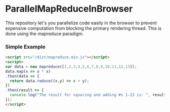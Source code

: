 # ParallelMapReduceInBrowser
This repository let's you parallelize code easily in the browser to prevent expensive computation from blocking the primary rendering thread.  This is done using the mapreduce paradigm.

### Simple Example
```html
<script src="/dist/mapreduce.min.js"></script>
<script>
var data = new mapreduce([1,2,3,4,5,6,7,8,9,10,11,12,13]);
data.map(x => x * x)
.then(data => {
  return data.reduce((x,y) => x + y);
})
.then(result => {
  console.log("The result for squaring and adding #s 1-13 is: ", result);
});
</script>
```
